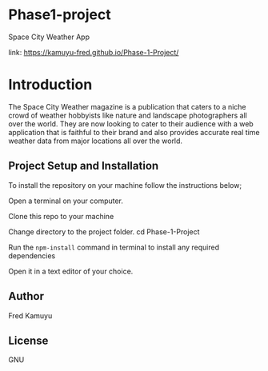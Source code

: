 # Phase1-project 
Space City Weather App 

link: https://kamuyu-fred.github.io/Phase-1-Project/


# Introduction

The Space City Weather magazine is a publication that caters to a niche crowd of weather hobbyists like nature and landscape photographers all over the world. They are now looking to cater to their audience with a web application that is faithful to their brand and also provides accurate real time weather data from major locations all over the world. 


## Project Setup and Installation
To install the repository on your machine follow the instructions below;

Open a terminal on your computer.

Clone this repo to your machine

Change directory to the project folder. cd Phase-1-Project

Run the `npm-install` command in terminal to install any required dependencies

Open it in a text editor of your choice.


## Author
Fred Kamuyu
## License
GNU